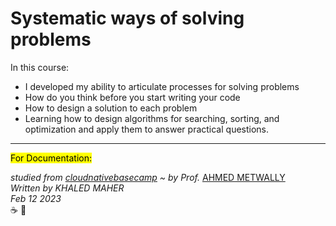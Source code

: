 # Systematic ways of solving problems

In this course:
  - I developed my ability to articulate processes for solving problems
  - How do you think before you start writing your code
  - How to design a solution to each problem
  - Learning how to design algorithms for searching, sorting, and optimization and apply them to answer practical questions.

---
<mark>For Documentation:</mark>

*studied from [cloudnativebasecamp](https://cloudnativebasecamp.com/) ~ by Prof.* [AHMED METWALLY](https://www.linkedin.com/in/metwally/) \
*Written by KHALED MAHER* \
*Feb 12 2023*  \
:coffee: :repeat: 
